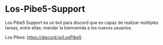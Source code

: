 # Los-Pibe5-Support
Los Pibe5 Support es un bot para discord que es capaz de realizar múltiples tareas, entre ellas: mandar la bienvenida a los nuevos usuarios. 

Los Pibes: https://discord.io/LosPibe5
